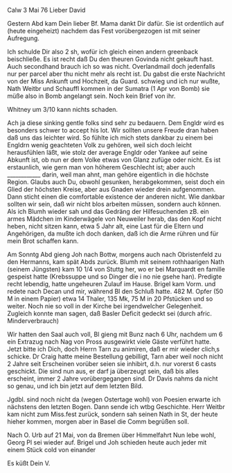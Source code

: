  Calw 3 Mai 76
Lieber David

Gestern Abd kam Dein lieber Bf. Mama dankt Dir dafür. Sie ist ordentlich auf (heute eingeheizt) nachdem das Fest vorübergezogen ist mit seiner Aufregung.

Ich schulde Dir also 2 sh, wofür ich gleich einen andern greenback beischließe. Es ist recht daß Du den theuren Govinda nicht gekauft hast. Auch secondhand brauch ich so was nicht. Overlandmail doch jedenfalls nur per parcel aber thu nicht mehr als recht ist. Du gabst die erste Nachricht von der Miss Ankunft und Hochzeit, da Guard. schwieg und ich nur wußte, Nath Weitbr und Schauffl kommen in der Sumatra (1 Apr von Bomb) sie müße also in Bomb angelangt sein. Noch kein Brief von ihr.

Whitney um 3/10 kann nichts schaden.

Ach ja diese sinking gentle folks sind sehr zu bedauern. Dem Engldr wird es besonders schwer to accept his lot. Wir sollten unsere Freude dran haben daß uns das leichter wird. So fühlte ich mich stets dankbar zu einem bei Engldrn wenig geachteten Volk zu gehören, weil sich doch leicht herausfühlen läßt, wie stolz der average Engldr oder Yankee auf seine Abkunft ist, ob nun er dem Volke etwas von Glanz zufüge oder nicht. Es ist erstaunlich, wie gern man von höherem Geschlecht ist; aber auch ____________ darin, weil man ahnt, man gehöre eigentlich in die höchste Region. Glaubs auch Du, obwohl gesunken, herabgekommen, seist doch ein Glied der höchsten Kreise, aber aus Gnaden wieder drein aufgenommen. Dann sticht einen die comfortable existence der anderen nicht. Wie dankbar sollten wir sein, daß wir nicht blos arbeiten müssen, sondern auch können. Als ich Blumh wieder sah und das Gedräng der Hilfesuchenden zB. ein armes Mädchen im Kinderwägele von Neuweiler herab, das den Kopf nicht heben, nicht sitzen kann, etwa 5 Jahr alt, eine Last für die Eltern und Angehörigen, da mußte ich doch danken, daß ich die Arme rühren und für mein Brot schaffen kann.

Am Sonntg Abd gieng Joh nach Bottw, morgens auch nach Obristenfeld zu den Hermanns, kam spät Abds zurück. Blumh mit seinem rothhaarigen Nath (seinem Jüngsten) kam 10 1/4 von Stuttg her, wo er bei Marquardt en famille gespeist hatte (Krebssuppe und so Dinger die i no nie gsehe han). Predigte recht lebendig, hatte ungeheuren Zulauf im Hause. Brigel kam Vorm. und redete nach Decan und mir, während Bl den Schluß hatte. 482 M. Opfer (50 M in einem Papier) etwa 14 Thaler, 135 Mk, 75 M in 20 Pfstücken und so weiter. Noch nie so voll in der Kirche bei irgendwelcher Gelegenheit. Zugleich konnte man sagen, daß Basler Deficit gedeckt sei (durch afric. Minderverbrauch)

Wir hatten den Saal auch voll, Bl gieng mit Bunz nach 6 Uhr, nachdem um 6 ein Extrazug nach Nag von Pross ausgewirkt viele Gäste verführt hatte. 
Jetzt bitte ich Dich, doch Herrn Tarn zu animiren, daß er mir wieder clich‚s schicke. Dr Craig hatte meine Bestellung gebilligt, Tarn aber weil noch nicht 2 Jahre seit Erscheinen vorüber seien sie inhibirt, d.h. nur vorerst 6 casts geschickt. Die sind nun aus, er darf ja überzeugt sein, daß bis alles erscheint, immer 2 Jahre vorübergegangen sind. Dr Davis nahms da nicht so genau, und ich bin jetzt auf dem letzten Bild.

Jgdbl. sind noch nicht da (wegen Ostertage wohl) von Poesien erwarte ich nächstens den letzten Bogen. Dann sende ich wtbg Geschichte. Herr Weitbr kam nicht zum Miss.fest zurück, sondern sah seinen Nath in St, der heute hieher kommen, morgen aber in Basel die Comm begrüßen soll.

Nach O. Urb auf 21 Mai, von da Bremen über Himmelfahrt Nun lebe wohl, Georg Pl sei wieder auf. Brigel und Joh schieden heute auch jeder mit einem Stück cold von einander

 Es küßt Dein V.
